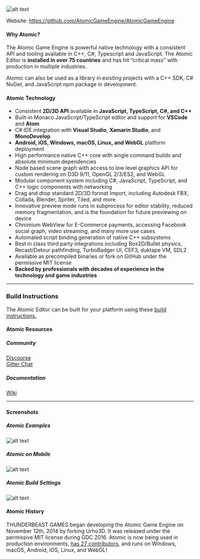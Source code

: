 [AtomicLogo]: https://github.com/AtomicGameEngine/AtomicGameEngine/wiki/images/repo/Atomic-Game-Engine-512.png
![alt text][AtomicLogo]

Website: <a href="https://github.com/AtomicGameEngine/AtomicGameEngine" target="_blank">https://github.com/AtomicGameEngine/AtomicGameEngine</a>

#### Why Atomic?

The Atomic Game Engine is powerful native technology with a consistent API and tooling available in C++, C#, Typescript and JavaScript. The Atomic Editor is **installed in over 75 countries** and has hit “critical mass” with production in multiple industries.

Atomic can also be used as a library in existing projects with a C++ SDK, C# NuGet, and JavaScript npm package in development.

#### Atomic Technology

- Consistent **2D/3D API** available in **JavaScript, TypeScript, C#, and C++**
- Built-in Monaco JavaScript/TypeScript editor and support for **VSCode** and **Atom**
- C# IDE integration with **Visual Studio**, **Xamarin Studio**, and **MonoDevelop**
- **Android, iOS, Windows, macOS, Linux, and WebGL** platform deployment
- High performance native C++ core with single command builds and absolute minimum dependencies
- Node based scene graph with access to low level graphics API for custom rendering on D3D 9/11, OpenGL 2/3/ES2, and WebGL
- Modular component system including C#, JavaScript, TypeScript, and C++ logic components with networking
- Drag and drop standard 2D/3D format import, including Autodesk FBX, Collada, Blender, Spriter, Tiled, and more
- Innovative preview mode runs in subprocess for editor stability, reduced memory fragmentation, and is the foundation for future previewing on device
- Chromium WebView for E-Commerce payments, accessing Facebook social graph, video streaming, and many more use cases
- Automated script binding generation of native C++ subsystems
- Best in class third party integrations including Box2D/Bullet physics, Recast/Detour pathfinding, TurboBadger UI, CEF3, duktape VM, SDL2
- Available as precompiled binaries or fork on GitHub under the permissive MIT license
- **Backed by professionals with decades of experience in the technology and game industries**

---

### Build Instructions

The Atomic Editor can be built for your platform using these <a href="https://github.com/AtomicGameEngine/AtomicGameEngine/wiki/Building-Atomic-from-Source" target="_blank">build instructions.</a>

#### Atomic Resources

##### Community

<a href="https://discourse.atomicgameengine.com/">Discourse</a>  
<a href="https://gitter.im/AtomicGameEngine/AtomicGameEngine/">Gitter Chat</a>

##### Documentation

<a href="https://github.com/AtomicGameEngine/AtomicGameEngine/wiki/">Wiki</a>  

---

#### Screenshots

##### Atomic Examples
[DevSnapshot]: https://github.com/AtomicGameEngine/AtomicGameEngine/wiki/images/repo/DevSnapshot2116.png
![alt text][DevSnapshot]

##### Atomic on Mobile
[ToonTown]: https://github.com/AtomicGameEngine/AtomicGameEngine/wiki/images/repo/ToonTownTouchUpdate.gif
![alt text][ToonTown]

##### Atomic Build Settings
[AndroidBuildSettings]: https://github.com/AtomicGameEngine/AtomicGameEngine/wiki/images/repo/AndroidBuildSettings.png
![alt text][AndroidBuildSettings]

#### Atomic History

THUNDERBEAST GAMES began developing the Atomic Game Engine on November 12th, 2014 by forking Urho3D.  It was released under the permissive MIT license during GDC 2016.  Atomic is now being used in production environments, <a href="https://github.com/AtomicGameEngine/AtomicGameEngine/graphs/contributors" target="_blank">has 27 contributors</a>, and runs on Windows, macOS, Android, iOS, Linux, and WebGL!
